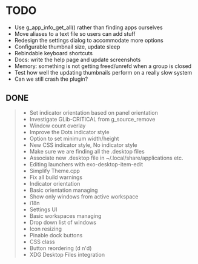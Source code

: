 # TODO

+ Use g_app_info_get_all() rather than finding apps ourselves
+ Move aliases to a text file so users can add stuff
+ Redesign the settings dialog to accommodate more options
+ Configurable thumbnail size, update sleep
+ Rebindable keyboard shortcuts
+ Docs: write the help page and update screenshots
+ Memory: something is not getting freed/unrefd when a group is closed
+ Test how well the updating thumbnails perform on a really slow system
+ Can we still crash the plugin?

## DONE

> + Set indicator orientation based on panel orientation
> + Investigate GLib-CRITICAL from g_source_remove
> + Window count overlay
> + Improve the Dots indicator style
> + Option to set minimum width/height
> + New CSS indicator style, No indicator style
> + Make sure we are finding all the .desktop files
> + Associate new .desktop file in ~/.local/share/applications etc.
> + Editing launchers with exo-desktop-item-edit
> + Simplify Theme.cpp
> + Fix all build warnings
> + Indicator orientation
> + Basic orientation managing
> + Show only windows from active workspace
> + i18n
> + Settings UI
> + Basic workspaces managing
> + Drop down list of windows
> + Icon resizing
> + Pinable dock buttons
> + CSS class
> + Button reordering (d n'd)
> + XDG Desktop Files integration
